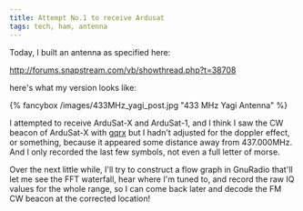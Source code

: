 ```yaml
---
title: Attempt No.1 to receive Ardusat
tags: tech, ham, antenna
---
```



Today, I built an antenna as specified here:

http://forums.snapstream.com/vb/showthread.php?t=38708


here's what my version looks like:


{% fancybox /images/433MHz_yagi_post.jpg "433 MHz Yagi Antenna" %}


I attempted to receive ArduSat-X and ArduSat-1, and I think I saw the CW beacon of ArduSat-X with [gqrx](http://gqrx.de) but I hadn't adjusted for the doppler effect, or something, because it appeared some distance away from 437.000MHz. And I only recorded the last few symbols, not even a full letter of morse.

Over the next little while, I'll try to construct a flow graph in GnuRadio that'll let me see the FFT waterfall, hear where I'm tuned to, and record the raw IQ values for the whole range, so I can come back later and decode the FM CW beacon at the corrected location!